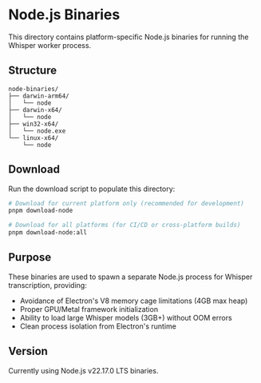 # Node.js Binaries

This directory contains platform-specific Node.js binaries for running the Whisper worker process.

## Structure

```
node-binaries/
├── darwin-arm64/
│   └── node
├── darwin-x64/
│   └── node
├── win32-x64/
│   └── node.exe
└── linux-x64/
    └── node
```

## Download

Run the download script to populate this directory:

```bash
# Download for current platform only (recommended for development)
pnpm download-node

# Download for all platforms (for CI/CD or cross-platform builds)
pnpm download-node:all
```

## Purpose

These binaries are used to spawn a separate Node.js process for Whisper transcription, providing:
- Avoidance of Electron's V8 memory cage limitations (4GB max heap)
- Proper GPU/Metal framework initialization
- Ability to load large Whisper models (3GB+) without OOM errors
- Clean process isolation from Electron's runtime

## Version

Currently using Node.js v22.17.0 LTS binaries.